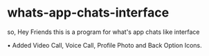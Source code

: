 # whats-app-chats-interface

so, Hey Friends this is a program for what's app chats like interface

•	Added Video Call, Voice Call, Profile Photo and Back Option Icons.
